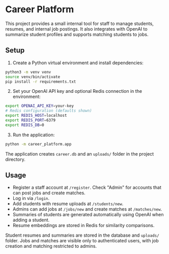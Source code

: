 # Career Platform

This project provides a small internal tool for staff to manage students, resumes, and internal job postings. It also integrates with OpenAI to summarize student profiles and supports matching students to jobs.

## Setup

1. Create a Python virtual environment and install dependencies:

```bash
python3 -m venv venv
source venv/bin/activate
pip install -r requirements.txt
```

2. Set your OpenAI API key and optional Redis connection in the environment:

```bash
export OPENAI_API_KEY=your-key
# Redis configuration (defaults shown)
export REDIS_HOST=localhost
export REDIS_PORT=6379
export REDIS_DB=0
```

3. Run the application:

```bash
python -m career_platform.app
```

The application creates `career.db` and an `uploads/` folder in the project directory.

## Usage

- Register a staff account at `/register`. Check "Admin" for accounts that can post jobs and create matches.
- Log in via `/login`.
- Add students with resume uploads at `/students/new`.
- Admins can add jobs at `/jobs/new` and create matches at `/matches/new`.
- Summaries of students are generated automatically using OpenAI when adding a student.
- Resume embeddings are stored in Redis for similarity comparisons.

Student resumes and summaries are stored in the database and `uploads/` folder. Jobs and matches are visible only to authenticated users, with job creation and matching restricted to admins.
